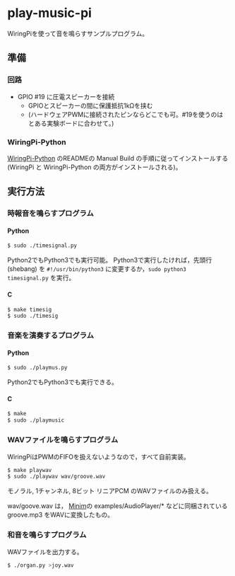 # play-music-pi
WiringPiを使って音を鳴らすサンプルプログラム。

## 準備
### 回路

  * GPIO #19 に圧電スピーカーを接続
    * GPIOとスピーカーの間に保護抵抗1kΩを挟む
    * (ハードウェアPWMに接続されたピンならどこでも可。#19を使うのは とある実験ボードに合わせて。)

### WiringPi-Python

[WiringPi-Python](https://github.com/WiringPi/WiringPi-Python) のREADMEの Manual Build の手順に従ってインストールする
(WiringPi と WiringPi-Python の両方がインストールされる)。

## 実行方法

### 時報音を鳴らすプログラム

#### Python
```sh
$ sudo ./timesignal.py
```
Python2でもPython3でも実行可能。
Python3で実行したければ，先頭行 (shebang) を `#!/usr/bin/python3` に変更するか，`sudo python3 timesignal.py` を実行。

#### C
```sh
$ make timesig
$ sudo ./timesig
```

### 音楽を演奏するプログラム

#### Python
```sh
$ sudo ./playmus.py
```

Python2でもPython3でも実行できる。

#### C
```sh
$ make
$ sudo ./playmusic
```

### WAVファイルを鳴らすプログラム

WiringPiはPWMのFIFOを扱えないようなので，すべて自前実装。

```sh
$ make playwav
$ sudo ./playwav wav/groove.wav
```

モノラル, 1チャンネル, 8ビット リニアPCM のWAVファイルのみ扱える。

wav/goove.wav は，
[Minim](https://github.com/ddf/Minim)の
examples/AudioPlayer/* などに同梱されている groove.mp3 をWAVに変換したもの。

### 和音を鳴らすプログラム

WAVファイルを出力する。

```sh
$ ./organ.py >joy.wav
```
